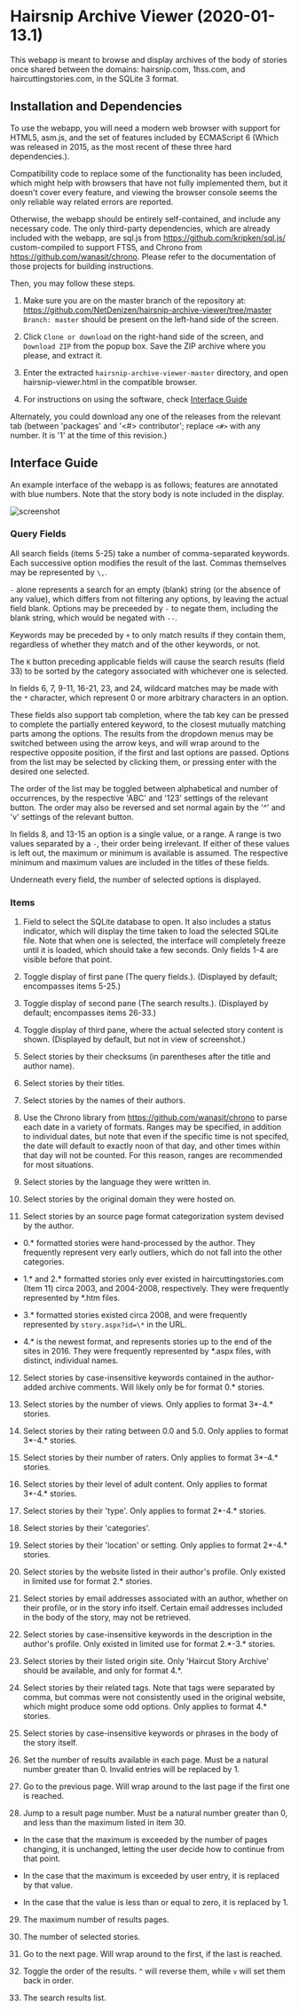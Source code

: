 # Hairsnip Archive Viewer (2020-01-13.1)

This webapp is meant to browse and display archives of the body of stories once shared between the domains: hairsnip.com, 1hss.com, and haircuttingstories.com, in the SQLite 3 format.


## Installation and Dependencies

To use the webapp, you will need a modern web browser with support for HTML5, asm.js, and the set of features included by ECMAScript 6 (Which was released in 2015, as the most recent of these three hard dependencies.).

Compatibility code to replace some of the functionality has been included, which might help with browsers that have not fully implemented them, but it doesn't cover every feature, and viewing the browser console seems the only reliable way related errors are reported.

Otherwise, the webapp should be entirely self-contained, and include any necessary code. The only third-party dependencies, which are already included with the webapp, are sql.js from https://github.com/kripken/sql.js/ custom-compiled to support FTS5, and Chrono from https://github.com/wanasit/chrono. Please refer to the documentation of those projects for building instructions.

Then, you may follow these steps.

1. Make sure you are on the master branch of the repository at: https://github.com/NetDenizen/hairsnip-archive-viewer/tree/master `Branch: master` should be present on the left-hand side of the screen.

2. Click `Clone or download` on the right-hand side of the screen, and `Download ZIP` from the popup box. Save the ZIP archive where you please, and extract it.

3. Enter the extracted `hairsnip-archive-viewer-master` directory, and open hairsnip-viewer.html in the compatible browser.

4. For instructions on using the software, check [Interface Guide](#interface-guide)

Alternately, you could download any one of the releases from the relevant tab (between 'packages' and '<#> contributor'; replace `<#>` with any number. It is '1' at the time of this revision.)

## Interface Guide

An example interface of the webapp is as follows; features are annotated with blue numbers. Note that the story body is note included in the display.

![screenshot](https://i.imgur.com/boVbeIH.png)

### Query Fields

All search fields (items 5-25) take a number of comma-separated keywords. Each successive option modifies the result of the last. Commas themselves may be represented by `\,`.

`-` alone represents a search for an empty (blank) string (or the absence of any value), which differs from not filtering any options, by leaving the actual field blank. Options may be preceeded by `-` to negate them, including the blank string, which would be negated with `--`.

Keywords may be preceded by `+` to only match results if they contain them, regardless of whether they match and of the other keywords, or not.

The `K` button preceding applicable fields will cause the search results (field 33) to be sorted by the category associated with whichever one is selected.

In fields 6, 7, 9-11, 16-21, 23, and 24, wildcard matches may be made with the `*` character, which represent 0 or more arbitrary characters in an option.

These fields also support tab completion, where the tab key can be pressed to complete the partially entered keyword, to the closest mutually matching parts among the options. The results from the dropdown menus may be switched between using the arrow keys, and will wrap around to the respective opposite position, if the first and last options are passed. Options from the list may be selected by clicking them, or pressing enter with the desired one selected.

The order of the list may be toggled between alphabetical and number of occurrences, by the respective 'ABC' and '123' settings of the relevant button. The order may also be reversed and set normal again by the '^' and 'v' settings of the relevant button.

In fields 8, and 13-15 an option is a single value, or a range. A range is two values separated by a `-`, their order being irrelevant. If either of these values is left out, the maximum or minimum is available is assumed. The respective minimum and maximum values are included in the titles of these fields.

Underneath every field, the number of selected options is displayed.

### Items

1. Field to select the SQLite database to open. It also includes a status indicator, which will display the time taken to load the selected SQLite file. Note that when one is selected, the interface will completely freeze until it is loaded, which should take a few seconds. Only fields 1-4 are visible before that point.

2. Toggle display of first pane (The query fields.). (Displayed by default; encompasses items 5-25.)

3. Toggle display of second pane (The search results.). (Displayed by default; encompasses items 26-33.)

4. Toggle display of third pane, where the actual selected story content is shown. (Displayed by default, but not in view of screenshot.)

5. Select stories by their checksums (in parentheses after the title and author name).

6. Select stories by their titles.

7. Select stories by the names of their authors.

8. Use the Chrono library from https://github.com/wanasit/chrono to parse each date in a variety of formats. Ranges may be specified, in addition to individual dates, but note that even if the specific time is not specifed, the date will default to exactly noon of that day, and other times within that day will not be counted. For this reason, ranges are recommended for most situations.

9. Select stories by the language they were written in.

10. Select stories by the original domain they were hosted on.

11. Select stories by an source page format categorization system devised by the author.

  * 0.\* formatted stories were hand-processed by the author. They frequently represent very early outliers, which do not fall into the other categories.

  * 1.\* and 2.\* formatted stories only ever existed in haircuttingstories.com (Item 11) circa 2003, and 2004-2008, respectively. They were frequently represented by \*.htm files.

  * 3.\* formatted stories existed circa 2008, and were frequently represented by `story.aspx?id=\*` in the URL.

  * 4.\* is the newest format, and represents stories up to the end of the sites in 2016. They were frequently represented by \*.aspx files, with distinct, individual names.

12. Select stories by case-insensitive keywords contained in the author-added archive comments. Will likely only be for format 0.\* stories.

13. Select stories by the number of views. Only applies to format 3\*-4.\* stories.

14. Select stories by their rating between 0.0 and 5.0. Only applies to format 3\*-4.\* stories.

15. Select stories by their number of raters. Only applies to format 3\*-4.\* stories.

16. Select stories by their level of adult content. Only applies to format 3\*-4.\* stories.

17. Select stories by their 'type'. Only applies to format 2\*-4.\* stories.

18. Select stories by their 'categories'.

19. Select stories by their 'location' or setting. Only applies to format 2\*-4.\* stories.

20. Select stories by the website listed in their author's profile. Only existed in limited use for format 2.\* stories.

21. Select stories by email addresses associated with an author, whether on their profile, or in the story info itself. Certain email addresses included in the body of the story, may not be retrieved.

22. Select stories by case-insensitive keywords in the description in the author's profile. Only existed in limited use for format 2.\*-3.\* stories.

23. Select stories by their listed origin site. Only 'Haircut Story Archive' should be available, and only for format 4.\*.

24. Select stories by their related tags. Note that tags were separated by comma, but commas were not consistently used in the original website, which might produce some odd options. Only applies to format 4.\* stories.

25. Select stories by case-insensitive keywords or phrases in the body of the story itself.

26. Set the number of results available in each page. Must be a natural number greater than 0. Invalid entries will be replaced by 1.

27. Go to the previous page. Will wrap around to the last page if the first one is reached.

28. Jump to a result page number. Must be a natural number greater than 0, and less than the maximum listed in item 30.

  *  In the case that the maximum is exceeded by the number of pages changing, it is unchanged, letting the user decide how to continue from that point.

  * In the case that the maximum is exceeded by user entry, it is replaced by that value.

  * In the case that the value is less than or equal to zero, it is replaced by 1.

29. The maximum number of results pages.

30. The number of selected stories.

31. Go to the next page. Will wrap around to the first, if the last is reached.

32. Toggle the order of the results. `^` will reverse them, while `v` will set them back in order.

33. The search results list.
